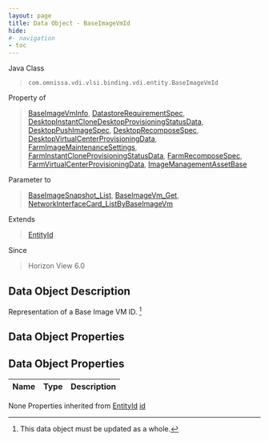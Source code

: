 ```yaml
---
layout: page
title: Data Object - BaseImageVmId
hide:
#- navigation
- toc
---
```








Java Class
> `com.omnissa.vdi.vlsi.binding.vdi.entity.BaseImageVmId`

Property of
> [BaseImageVmInfo](vdi.utils.virtualcenter.BaseImageVm.BaseImageVmInfo.md#field_detail), [DatastoreRequirementSpec](vdi.utils.virtualcenter.Datastore.DatastoreRequirementSpec.md#field_detail), [DesktopInstantCloneDesktopProvisioningStatusData](vdi.resources.Desktop.InstantCloneProvisioningStatusData.md#field_detail), [DesktopPushImageSpec](vdi.resources.Desktop.PushImageSpec.md#field_detail), [DesktopRecomposeSpec](vdi.resources.Desktop.RecomposeSpec.md#field_detail), [DesktopVirtualCenterProvisioningData](vdi.resources.Desktop.VirtualCenterProvisioningData.md#field_detail), [FarmImageMaintenanceSettings](vdi.resources.Farm.ImageMaintenanceSettings.md#field_detail), [FarmInstantCloneProvisioningStatusData](vdi.resources.Farm.InstantCloneProvisioningStatusData.md#field_detail), [FarmRecomposeSpec](vdi.resources.Farm.RecomposeSpec.md#field_detail), [FarmVirtualCenterProvisioningData](vdi.resources.Farm.VirtualCenterProvisioningData.md#field_detail), [ImageManagementAssetBase](vdi.utils.imagemanagement.ImageManagementAsset.ImageManagementAssetBase.md#field_detail)

Parameter to
> [BaseImageSnapshot_List](vdi.utils.virtualcenter.BaseImageSnapshot.md#list), [BaseImageVm_Get](vdi.utils.virtualcenter.BaseImageVm.md#get), [NetworkInterfaceCard_ListByBaseImageVm](vdi.utils.virtualcenter.NetworkInterfaceCard.md#listByBaseImageVm)

Extends
> [EntityId](vdi.EntityId.md)

Since
> Horizon View 6.0


## Data Object Description

Representation of a Base Image VM ID.
 [^167]



## Data Object Properties

## Data Object Properties

 Name | Type | Description
:---|:---:|:---
None
Properties inherited from [EntityId](vdi.EntityId.md)
[id](vdi.EntityId.md#id)


 


[^167]: This data object must be updated as a whole.